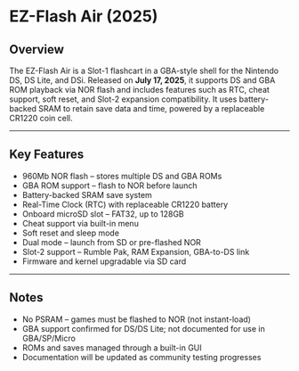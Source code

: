 # EZ-Flash Air (2025)

## Overview  
The EZ-Flash Air is a Slot-1 flashcart in a GBA-style shell for the Nintendo DS, DS Lite, and DSi. Released on **July 17, 2025**, it supports DS and GBA ROM playback via NOR flash and includes features such as RTC, cheat support, soft reset, and Slot-2 expansion compatibility. It uses battery-backed SRAM to retain save data and time, powered by a replaceable CR1220 coin cell.

---

## Key Features

- 960Mb NOR flash – stores multiple DS and GBA ROMs  
- GBA ROM support – flash to NOR before launch  
- Battery-backed SRAM save system  
- Real-Time Clock (RTC) with replaceable CR1220 battery  
- Onboard microSD slot – FAT32, up to 128GB  
- Cheat support via built-in menu  
- Soft reset and sleep mode  
- Dual mode – launch from SD or pre-flashed NOR  
- Slot-2 support – Rumble Pak, RAM Expansion, GBA-to-DS link  
- Firmware and kernel upgradable via SD card  

---

## Notes

- No PSRAM – games must be flashed to NOR (not instant-load)  
- GBA support confirmed for DS/DS Lite; not documented for use in GBA/SP/Micro  
- ROMs and saves managed through a built-in GUI  
- Documentation will be updated as community testing progresses  
